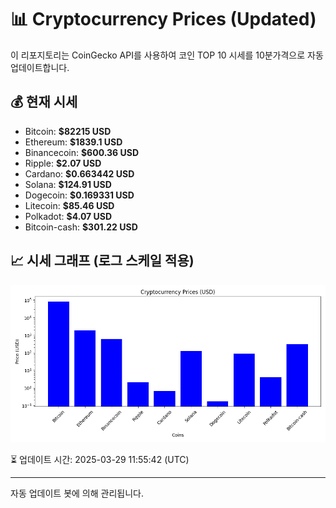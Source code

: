 
# 📊 Cryptocurrency Prices (Updated)

이 리포지토리는 CoinGecko API를 사용하여 코인 TOP 10 시세를 10분가격으로 자동 업데이트합니다.

## 💰 현재 시세
- Bitcoin: **$82215 USD**
- Ethereum: **$1839.1 USD**
- Binancecoin: **$600.36 USD**
- Ripple: **$2.07 USD**
- Cardano: **$0.663442 USD**
- Solana: **$124.91 USD**
- Dogecoin: **$0.169331 USD**
- Litecoin: **$85.46 USD**
- Polkadot: **$4.07 USD**
- Bitcoin-cash: **$301.22 USD**

## 📈 시세 그래프 (로그 스케일 적용)
![Crypto Prices](crypto_prices.png)

⏳ 업데이트 시간: 2025-03-29 11:55:42 (UTC)

---
자동 업데이트 봇에 의해 관리됩니다.
